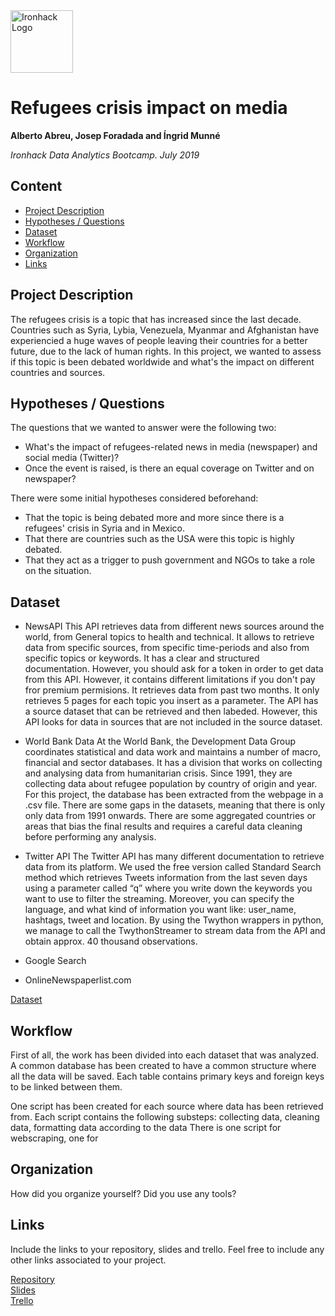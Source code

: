 <img src="https://bit.ly/2VnXWr2" alt="Ironhack Logo" width="100"/>

# Refugees crisis impact on media 
**Alberto Abreu, Josep Foradada and Íngrid Munné**

*Ironhack Data Analytics Bootcamp. July 2019*

## Content
- [Project Description](#project-description)
- [Hypotheses / Questions](#hypotheses-/-questions)
- [Dataset](#dataset)
- [Workflow](#workflow)
- [Organization](#organization)
- [Links](#links)

<a name="project-description"></a>

## Project Description

The refugees crisis is a topic that has increased since the last decade. Countries such as Syria, Lybia, Venezuela, Myanmar and Afghanistan have experiencied a huge waves of people leaving their countries for a better future, due to the lack of human rights. 
In this project, we wanted to assess if this topic is been debated worldwide and what's the impact on different countries and sources. 

<a name="hypotheses-/-questions"></a>

## Hypotheses / Questions

The questions that we wanted to answer were the following two: 

- What's the impact of refugees-related news in media (newspaper) and social media (Twitter)?
- Once the event is raised, is there an equal coverage on Twitter and on newspaper?

There were some initial hypotheses considered beforehand: 

- That the topic is being debated more and more since there is a refugees' crisis in Syria and in Mexico.  
- That there are countries such as the USA were this topic is highly debated. 
- That they act as a trigger to push government and NGOs to take a role on the situation. 

<a name="dataset"></a>

## Dataset

- NewsAPI
    This API retrieves data from different news sources around the world, from General topics to health and technical. It allows to retrieve data from specific sources, from specific time-periods and also from specific topics or keywords. It has a clear and structured documentation. However, you should ask for a token in order to get data from this API. However, it contains different limitations if you don't pay fror premium permisions.
    It retrieves data from past two months. 
    It only retrieves 5 pages for each topic you insert as a parameter. 
    The API has a source dataset that can be retrieved and then labeded. However, this API looks for data in sources that are not included in the source dataset. 
    
- World Bank Data 
    At the World Bank, the Development Data Group coordinates statistical and data work and maintains a number of macro, financial and sector databases. It has a division that works on collecting and analysing data from humanitarian crisis. Since 1991, they are collecting data about refugee population by country of origin and year. 
    For this project, the database has been extracted from the webpage in a .csv file. 
    There are some gaps in the datasets, meaning that there is only only data from 1991 onwards. 
    There are some aggregated countries or areas that bias the final results and requires a careful data cleaning before performing any analysis. 

- Twitter API 
    The Twitter API has many different documentation to retrieve data from its platform. We used the free version called Standard Search method which retrieves Tweets information from the last seven days using a parameter called “q” where you write down the keywords you want to use to filter the streaming. Moreover, you can specify the language, and what kind of information you want like: user_name, hashtags, tweet and location.
     By using the Twython wrappers in python, we manage to call the TwythonStreamer to stream data from the API and obtain approx. 40 thousand observations.

- Google Search 



- OnlineNewspaperlist.com 


[Dataset]() 

<a name="workflow"></a>

## Workflow
First of all, the work has been divided into each dataset that was analyzed. A common database has been created to have a common structure where all the data will be saved. Each table contains primary keys and foreign keys to be linked between them. 

One script has been created for each source where data has been retrieved from. Each script contains the following substeps: collecting data, cleaning data, formatting data according to the data There is one script for webscraping, one for 

<a name="organization"></a>

## Organization
How did you organize yourself? Did you use any tools?

<a name="links"></a>

## Links
Include the links to your repository, slides and trello. Feel free to include any other links associated to your project. 

[Repository](https://github.com/)  
[Slides](https://slides.com/)  
[Trello](https://trello.com/en)  